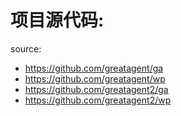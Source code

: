 # 项目源代码: #
source:
  * https://github.com/greatagent/ga
  * https://github.com/greatagent/wp
  * https://github.com/greatagent2/ga
  * https://github.com/greatagent2/wp